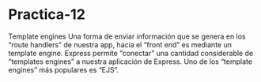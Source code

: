 # Practica-12
Template engines
Una forma de enviar información que se genera en los “route handlers” de nuestra app, 
hacia el “front end” es mediante un template engine. Express permite “conectar” 
una cantidad considerable de “templates engines” a nuestra aplicación de Express.
Uno de los “template engines” más populares es “EJS”. 

